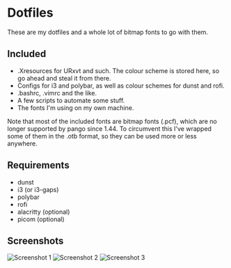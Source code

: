 # Dotfiles

These are my dotfiles and a whole lot of bitmap fonts to go with them. 

## Included
 - .Xresources for URxvt and such. The colour scheme is stored here, so go ahead and steal it from there.
 - Configs for i3 and polybar, as well as colour schemes for dunst and rofi.
 - .bashrc, .vimrc and the like.
 - A few scripts to automate some stuff. 
 - The fonts I'm using on my own machine.

Note that most of the included fonts are bitmap fonts (.pcf), which are no longer supported by pango since 1.44. To circumvent this I've wrapped some of them in the .otb format, so they can be used more or less anywhere.
  
## Requirements
 - dunst
 - i3 (or i3-gaps)
 - polybar
 - rofi
 - alacritty (optional)
 - picom (optional)

## Screenshots
![Screenshot 1](https://i.imgur.com/yOupBQH.jpg "")
![Screenshot 2](https://i.imgur.com/fFfrfcu.jpg "")
![Screenshot 3](https://i.imgur.com/lMZ6WNr.png "")

